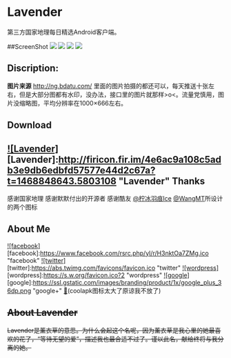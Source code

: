 # Lavender
第三方国家地理每日精选Android客户端。

##ScreenShot
![](http://firimg.fir.im/0ad81ade77624c40dc07cb94baa69c027a92c331?imageView2/0/w/300/h/197)  ![](http://firimg.fir.im/4e8c046d7878bd86e4c1a1641c81735ae35f9d0a?imageView2/0/w/300/h/197)  ![](http://firimg.fir.im/e0fe429f1086529c354dbc2d2562067e379a7e2b?imageView2/0/w/300/h/197)  ![](http://firimg.fir.im/e276589dff26818cf9a739a9aafbfc35faa6d8bf?imageView2/0/w/300/h/197)

Discription:
-----------------
**图片来源**
http://ng.bdatu.com/
里面的图片拍摄的都还可以，每天推送十张左右，但是大部分图都有水印，没办法，接口里的图片就那样>o<。流量党慎用，图片没缩略图，平均分辨率在1000×666左右。

Download
-----------------
[![Lavender]](http://fir.im/Lavender116beta)  
[Lavender]:http://firicon.fir.im/4e6ac9a108c5adb3e9db6edbfd57577e44d2c67a?t=1468848643.5803108 "Lavender"
Thanks
-----------------
感谢国家地理
感谢默默付出的开源者
感谢酷友 [@柠冰羽痕Ice](http://www.coolapk.com/u/482620) [@WangMT](http://www.coolapk.com/u/413199)所设计的两个图标

About Me
--------
[![facebook]](https://www.facebook.com/profile.php?id=100008406013865)  
[facebook]:https://www.facebook.com/rsrc.php/yl/r/H3nktOa7ZMg.ico "facebook"
[![twitter]](https://twitter.com/ComtinueD)  
[twitter]:https://abs.twimg.com/favicons/favicon.ico "twitter"
[![wordpress]](http://danyang.party/wordpress/)  
[wordpress]:https://s.w.org/favicon.ico?2 "wordpress"
[![google]](https://plus.google.com/u/0/101425594566289316258/posts)  
[google]:https://ssl.gstatic.com/images/branding/product/1x/google_plus_36dp.png "google+"
[:frog:](http://www.coolapk.com/u/523253)(coolapk图标太大了原谅我不放了)

~~About Lavender~~
-----------------
~~Lavender是薰衣草的意思。为什么会起这个名呢，因为薰衣草是我心里的她最喜欢的花了，“等待无望的爱”，描述我也最合适不过了。谨以此名，献给终将与我分离的她。~~

